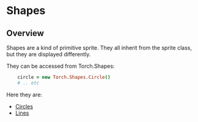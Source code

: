 # Shapes

## Overview
Shapes are a kind of primitive sprite. They all inherit from the sprite class,
but they are displayed differently.

They can be accessed from Torch.Shapes:
```coffeescript
    circle = new Torch.Shapes.Circle()
    # .. etc
```

Here they are:

* [Circles](circle.md)
* [Lines](line.md)
